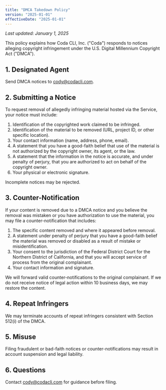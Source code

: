 ```yaml
---
title: "DMCA Takedown Policy"
version: "2025-01-01"
effectiveDate: "2025-01-01"
---
```


_Last updated: January 1, 2025_

This policy explains how Coda CLI, Inc. ("Coda") responds to notices alleging copyright infringement under the U.S. Digital Millennium Copyright Act ("DMCA").

## 1. Designated Agent
Send DMCA notices to cody@codacli.com.

## 2. Submitting a Notice
To request removal of allegedly infringing material hosted via the Service, your notice must include:
1. Identification of the copyrighted work claimed to be infringed.
2. Identification of the material to be removed (URL, project ID, or other specific location).
3. Your contact information (name, address, phone, email).
4. A statement that you have a good-faith belief that use of the material is not authorized by the copyright owner, its agent, or the law.
5. A statement that the information in the notice is accurate, and under penalty of perjury, that you are authorized to act on behalf of the copyright owner.
6. Your physical or electronic signature.

Incomplete notices may be rejected.

## 3. Counter-Notification
If your content is removed due to a DMCA notice and you believe the removal was mistaken or you have authorization to use the material, you may file a counter-notification that includes:
1. The specific content removed and where it appeared before removal.
2. A statement under penalty of perjury that you have a good-faith belief the material was removed or disabled as a result of mistake or misidentification.
3. Your consent to the jurisdiction of the Federal District Court for the Northern District of California, and that you will accept service of process from the original complainant.
4. Your contact information and signature.

We will forward valid counter-notifications to the original complainant. If we do not receive notice of legal action within 10 business days, we may restore the content.

## 4. Repeat Infringers
We may terminate accounts of repeat infringers consistent with Section 512(i) of the DMCA.

## 5. Misuse
Filing fraudulent or bad-faith notices or counter-notifications may result in account suspension and legal liability.

## 6. Questions
Contact cody@codacli.com for guidance before filing.
